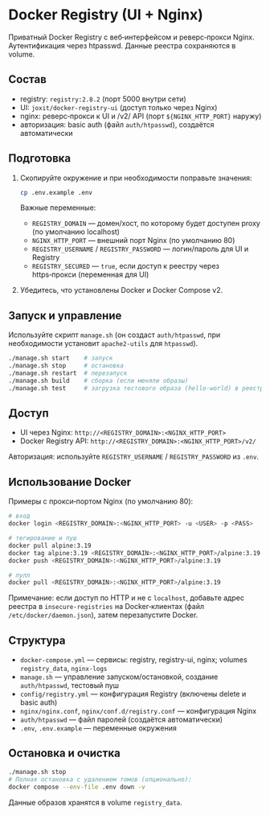 # Docker Registry (UI + Nginx)

Приватный Docker Registry с веб‑интерфейсом и реверс‑прокси Nginx. Аутентификация через htpasswd. Данные реестра сохраняются в volume.

## Состав
- registry: `registry:2.8.2` (порт 5000 внутри сети)
- UI: `joxit/docker-registry-ui` (доступ только через Nginx)
- nginx: реверс‑прокси к UI и /v2/ API (порт `${NGINX_HTTP_PORT}` наружу)
- авторизация: basic auth (файл `auth/htpasswd`), создаётся автоматически

## Подготовка
1. Скопируйте окружение и при необходимости поправьте значения:
   ```bash
   cp .env.example .env
   ```
   Важные переменные:
   - `REGISTRY_DOMAIN` — домен/хост, по которому будет доступен proxy (по умолчанию localhost)
   - `NGINX_HTTP_PORT` — внешний порт Nginx (по умолчанию 80)
   - `REGISTRY_USERNAME` / `REGISTRY_PASSWORD` — логин/пароль для UI и Registry
   - `REGISTRY_SECURED` — `true`, если доступ к реестру через https‑прокси (переменная для UI)

2. Убедитесь, что установлены Docker и Docker Compose v2.

## Запуск и управление
Используйте скрипт `manage.sh` (он создаст `auth/htpasswd`, при необходимости установит `apache2-utils` для `htpasswd`).

```bash
./manage.sh start    # запуск
./manage.sh stop     # остановка
./manage.sh restart  # перезапуск
./manage.sh build    # сборка (если меняли образы)
./manage.sh test     # загрузка тестового образа (hello-world) в реестр
```

## Доступ
- UI через Nginx: `http://<REGISTRY_DOMAIN>:<NGINX_HTTP_PORT>`
- Docker Registry API: `http://<REGISTRY_DOMAIN>:<NGINX_HTTP_PORT>/v2/`

Авторизация: используйте `REGISTRY_USERNAME` / `REGISTRY_PASSWORD` из `.env`.

## Использование Docker
Примеры с прокси‑портом Nginx (по умолчанию 80):

```bash
# вход
docker login <REGISTRY_DOMAIN>:<NGINX_HTTP_PORT> -u <USER> -p <PASS>

# тегирование и пуш
docker pull alpine:3.19
docker tag alpine:3.19 <REGISTRY_DOMAIN>:<NGINX_HTTP_PORT>/alpine:3.19
docker push <REGISTRY_DOMAIN>:<NGINX_HTTP_PORT>/alpine:3.19

# пулл
docker pull <REGISTRY_DOMAIN>:<NGINX_HTTP_PORT>/alpine:3.19
```

Примечание: если доступ по HTTP и не с `localhost`, добавьте адрес реестра в `insecure-registries` на Docker‑клиентах (файл `/etc/docker/daemon.json`), затем перезапустите Docker.

## Структура
- `docker-compose.yml` — сервисы: registry, registry-ui, nginx; volumes `registry_data`, `nginx-logs`
- `manage.sh` — управление запуском/остановкой, создание `auth/htpasswd`, тестовый пуш
- `config/registry.yml` — конфигурация Registry (включены delete и basic auth)
- `nginx/nginx.conf`, `nginx/conf.d/registry.conf` — конфигурация Nginx
- `auth/htpasswd` — файл паролей (создаётся автоматически)
- `.env`, `.env.example` — переменные окружения

## Остановка и очистка
```bash
./manage.sh stop
# Полная остановка с удалением томов (опционально):
docker compose --env-file .env down -v
```

Данные образов хранятся в volume `registry_data`.

